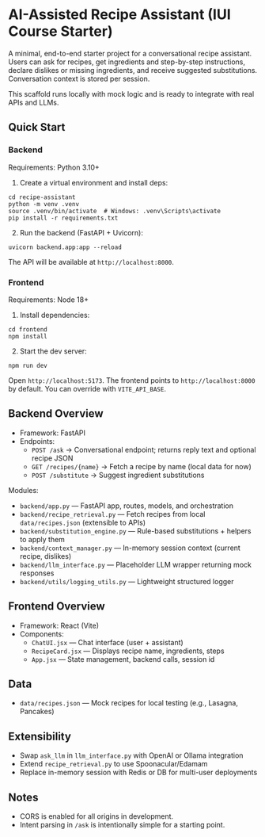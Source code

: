 # AI-Assisted Recipe Assistant (IUI Course Starter)

A minimal, end-to-end starter project for a conversational recipe assistant. Users can ask for recipes, get ingredients and step-by-step instructions, declare dislikes or missing ingredients, and receive suggested substitutions. Conversation context is stored per session.

This scaffold runs locally with mock logic and is ready to integrate with real APIs and LLMs.

## Quick Start

### Backend

Requirements: Python 3.10+

1. Create a virtual environment and install deps:

```
cd recipe-assistant
python -m venv .venv
source .venv/bin/activate  # Windows: .venv\Scripts\activate
pip install -r requirements.txt
```

2. Run the backend (FastAPI + Uvicorn):

```
uvicorn backend.app:app --reload
```

The API will be available at `http://localhost:8000`.

### Frontend

Requirements: Node 18+

1. Install dependencies:

```
cd frontend
npm install
```

2. Start the dev server:

```
npm run dev
```

Open `http://localhost:5173`. The frontend points to `http://localhost:8000` by default. You can override with `VITE_API_BASE`.

## Backend Overview

- Framework: FastAPI
- Endpoints:
  - `POST /ask` → Conversational endpoint; returns reply text and optional recipe JSON
  - `GET /recipes/{name}` → Fetch a recipe by name (local data for now)
  - `POST /substitute` → Suggest ingredient substitutions

Modules:

- `backend/app.py` — FastAPI app, routes, models, and orchestration
- `backend/recipe_retrieval.py` — Fetch recipes from local `data/recipes.json` (extensible to APIs)
- `backend/substitution_engine.py` — Rule-based substitutions + helpers to apply them
- `backend/context_manager.py` — In-memory session context (current recipe, dislikes)
- `backend/llm_interface.py` — Placeholder LLM wrapper returning mock responses
- `backend/utils/logging_utils.py` — Lightweight structured logger

## Frontend Overview

- Framework: React (Vite)
- Components:
  - `ChatUI.jsx` — Chat interface (user + assistant)
  - `RecipeCard.jsx` — Displays recipe name, ingredients, steps
  - `App.jsx` — State management, backend calls, session id

## Data

- `data/recipes.json` — Mock recipes for local testing (e.g., Lasagna, Pancakes)

## Extensibility

- Swap `ask_llm` in `llm_interface.py` with OpenAI or Ollama integration
- Extend `recipe_retrieval.py` to use Spoonacular/Edamam
- Replace in-memory session with Redis or DB for multi-user deployments

## Notes

- CORS is enabled for all origins in development.
- Intent parsing in `/ask` is intentionally simple for a starting point.

